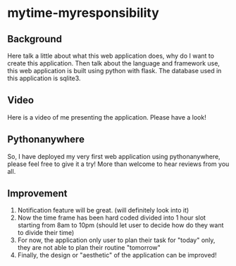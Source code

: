 # mytime-myresponsibility

## Background
Here talk a little about what this web application does, why do I want to create this application.
Then talk about the language and framework use, this web application is built using python with flask.
The database used in this application is sqlite3.

## Video
Here is a video of me presenting the application. Please have a look! <link>

## Pythonanywhere
So, I have deployed my very first web application using pythonanywhere, please feel free to give it a try!
More than welcome to hear reviews from you all.

## Improvement
1. Notification feature will be great. (will definitely look into it)
2. Now the time frame has been hard coded divided into 1 hour slot starting from 8am to 10pm (should let user to decide how do they want to divide their time)
3. For now, the application only user to plan their task for "today" only, they are not able to plan their routine "tomorrow"
4. Finally, the design or "aesthetic" of the application can be improved!
